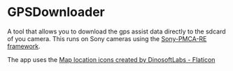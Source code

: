 # GPSDownloader
A tool that allows you to download the gps assist data directly to the sdcard of you camera. This runs on Sony cameras using the [Sony-PMCA-RE framework](https://github.com/ma1co/Sony-PMCA-RE).

The app uses the <a href="https://www.flaticon.com/free-icons/map-location" title="map location icons">Map location icons created by DinosoftLabs - Flaticon</a>
